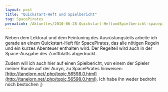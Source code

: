 ```yaml
---
layout: post
title: "Quickstart-Heft und Spielbericht"
tag: SpacePirates
permalink: /Aktuelles/2010-06-28-Quickstart-HeftundSpielbericht-spacepirates
---
```


Neben dem Lektorat und dem Feintuning des Ausrüstungsteils arbeite ich gerade an einem Quickstart-Heft für SpacePirates, das alle nötigen Regeln und ein kurzes Abenteuer enthalten wird. Der Regelteil wird auch in der Space-Ausgabe des Zunftblatts abgedruckt.

Zudem will ich auch hier auf einen Spielbericht, von einem der Spieler meiner Runde auf der Auryn, zu SpacePirates hinweisen: [http://tanelorn.net/.php/topic,56598.0.html](http://tanelorn.net/.php/topic,56598.0.html). Ich habe ihn weder bedroht noch bestochen ;)


